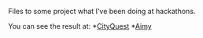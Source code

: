 Files to some project what I've been doing at hackathons.

You can see the result at:
*[CityQuest](http://questincity.com)
*[Aimy](http://best.udesgo.com)